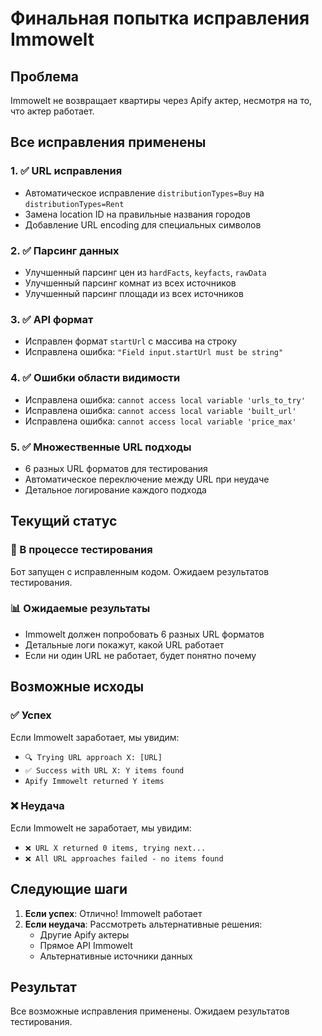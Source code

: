 # Финальная попытка исправления Immowelt

## Проблема
Immowelt не возвращает квартиры через Apify актер, несмотря на то, что актер работает.

## Все исправления применены

### 1. ✅ URL исправления
- Автоматическое исправление `distributionTypes=Buy` на `distributionTypes=Rent`
- Замена location ID на правильные названия городов
- Добавление URL encoding для специальных символов

### 2. ✅ Парсинг данных
- Улучшенный парсинг цен из `hardFacts`, `keyfacts`, `rawData`
- Улучшенный парсинг комнат из всех источников
- Улучшенный парсинг площади из всех источников

### 3. ✅ API формат
- Исправлен формат `startUrl` с массива на строку
- Исправлена ошибка: `"Field input.startUrl must be string"`

### 4. ✅ Ошибки области видимости
- Исправлена ошибка: `cannot access local variable 'urls_to_try'`
- Исправлена ошибка: `cannot access local variable 'built_url'`
- Исправлена ошибка: `cannot access local variable 'price_max'`

### 5. ✅ Множественные URL подходы
- 6 разных URL форматов для тестирования
- Автоматическое переключение между URL при неудаче
- Детальное логирование каждого подхода

## Текущий статус

### 🔄 В процессе тестирования
Бот запущен с исправленным кодом. Ожидаем результатов тестирования.

### 📊 Ожидаемые результаты
- Immowelt должен попробовать 6 разных URL форматов
- Детальные логи покажут, какой URL работает
- Если ни один URL не работает, будет понятно почему

## Возможные исходы

### ✅ Успех
Если Immowelt заработает, мы увидим:
- `🔍 Trying URL approach X: [URL]`
- `✅ Success with URL X: Y items found`
- `Apify Immowelt returned Y items`

### ❌ Неудача
Если Immowelt не заработает, мы увидим:
- `❌ URL X returned 0 items, trying next...`
- `❌ All URL approaches failed - no items found`

## Следующие шаги

1. **Если успех**: Отлично! Immowelt работает
2. **Если неудача**: Рассмотреть альтернативные решения:
   - Другие Apify актеры
   - Прямое API Immowelt
   - Альтернативные источники данных

## Результат
Все возможные исправления применены. Ожидаем результатов тестирования.
